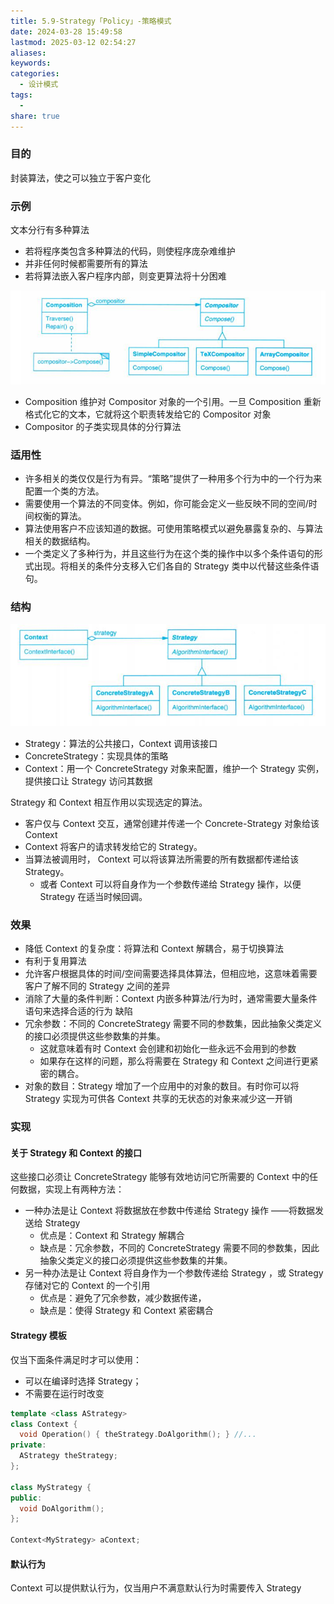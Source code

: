 ```yaml
---
title: 5.9-Strategy「Policy」-策略模式
date: 2024-03-28 15:49:58
lastmod: 2025-03-12 02:54:27
aliases: 
keywords: 
categories:
  - 设计模式
tags:
  - 
share: true
---
```





### 目的

封装算法，使之可以独立于客户变化

### 示例

文本分行有多种算法
- 若将程序类包含多种算法的代码，则使程序庞杂难维护
- 并非任何时候都需要所有的算法
- 若将算法嵌入客户程序内部，则变更算法将十分困难

![](./assets/5.9-Strategy%E3%80%8CPolicy%E3%80%8D-%E7%AD%96%E7%95%A5%E6%A8%A1%E5%BC%8F/image-2023-10-18_20-27-56-390.png)
- Composition 维护对 Compositor 对象的一个引用。一旦 Composition 重新格式化它的文本，它就将这个职责转发给它的 Compositor 对象
- Compositor 的子类实现具体的分行算法

### 适用性

- 许多相关的类仅仅是行为有异。“策略”提供了一种用多个行为中的一个行为来配置一个类的方法。
- 需要使用一个算法的不同变体。例如，你可能会定义一些反映不同的空间/时间权衡的算法。
- 算法使用客户不应该知道的数据。可使用策略模式以避免暴露复杂的、与算法相关的数据结构。
- 一个类定义了多种行为，并且这些行为在这个类的操作中以多个条件语句的形式出现。将相关的条件分支移入它们各自的 Strategy 类中以代替这些条件语句。


### 结构

![](./assets/5.9-Strategy%E3%80%8CPolicy%E3%80%8D-%E7%AD%96%E7%95%A5%E6%A8%A1%E5%BC%8F/image-2023-10-19_16-10-40-788.png)
- Strategy：算法的公共接口，Context 调用该接口
- ConcreteStrategy：实现具体的策略
- Context：用一个 ConcreteStrategy 对象来配置，维护一个 Strategy 实例，提供接口让 Strategy 访问其数据

Strategy 和 Context 相互作用以实现选定的算法。
- 客户仅与 Context 交互，通常创建并传递一个 Concrete-Strategy 对象给该 Context
- Context 将客户的请求转发给它的 Strategy。
- 当算法被调用时， Context 可以将该算法所需要的所有数据都传递给该 Strategy。
	- 或者 Context 可以将自身作为一个参数传递给 Strategy 操作，以便 Strategy 在适当时候回调。

### 效果

- 降低 Context 的复杂度：将算法和 Context 解耦合，易于切换算法
- 有利于复用算法
- 允许客户根据具体的时间/空间需要选择具体算法，但相应地，这意味着需要客户了解不同的 Strategy 之间的差异
- 消除了大量的条件判断：Context 内嵌多种算法/行为时，通常需要大量条件语句来选择合适的行为
缺陷
- 冗余参数：不同的 ConcreteStrategy 需要不同的参数集，因此抽象父类定义的接口必须提供这些参数集的并集。
	- 这就意味着有时 Context 会创建和初始化一些永远不会用到的参数
	- 如果存在这样的问题，那么将需要在 Strategy 和 Context 之间进行更紧密的耦合。
- 对象的数目：Strategy 增加了一个应用中的对象的数目。有时你可以将 Strategy 实现为可供各 Context 共享的无状态的对象来减少这一开销


### 实现

#### 关于 Strategy 和 Context 的接口

这些接口必须让 ConcreteStrategy 能够有效地访问它所需要的 Context 中的任何数据，实现上有两种方法：
- 一种办法是让 Context 将数据放在参数中传递给 Strategy 操作 ——将数据发送给 Strategy
	- 优点是：Context 和 Strategy 解耦合
	- 缺点是：冗余参数，不同的 ConcreteStrategy 需要不同的参数集，因此抽象父类定义的接口必须提供这些参数集的并集。
- 另一种办法是让 Context 将自身作为一个参数传递给 Strategy ，或 Strategy 存储对它的 Context 的一个引用
	- 优点是：避免了冗余参数，减少数据传递，
	- 缺点是：使得 Strategy 和 Context 紧密耦合

#### Strategy 模板

仅当下面条件满足时才可以使用：
- 可以在编译时选择 Strategy；
- 不需要在运行时改变
```c++
template <class AStrategy>
class Context {
  void Operation() { theStrategy.DoAlgorithm(); } //...
private:
  AStrategy theStrategy;
};

class MyStrategy {
public:
  void DoAlgorithm();
};

Context<MyStrategy> aContext;
```


#### 默认行为

Context 可以提供默认行为，仅当用户不满意默认行为时需要传入 Strategy